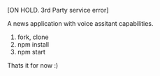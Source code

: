 [ON HOLD. 3rd Party service error]

A news application with voice assitant capabilities.

1) fork, clone
2) npm install
3) npm start

Thats it for now :)

